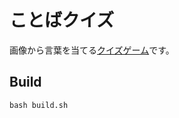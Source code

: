 # ことばクイズ

画像から言葉を当てる[クイズゲーム](https://marmooo.github.io/kotoba-quiz/)です。

## Build

```
bash build.sh
```
